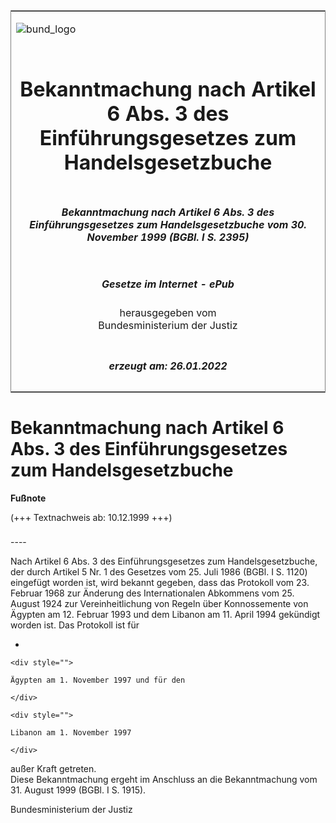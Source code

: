 <span id="DECKBLATT.html"></span>

<table border="0" frame="border" width="100%">

<tr valign="top">

<td align="left">

![bund\_logo](BfJ_2021_Web_de_de.gif)

</td>

<td align="right">

 

</td>

</tr>

<tr align="center" valign="middle">

<td colspan="2">

# Bekanntmachung nach Artikel 6 Abs. 3 des Einführungsgesetzes zum Handelsgesetzbuche

</td>

</tr>

<tr align="center" valign="middle">

<td colspan="2">

##### Bekanntmachung nach Artikel 6 Abs. 3 des Einführungsgesetzes zum Handelsgesetzbuche vom 30. November 1999 (BGBl. I S. 2395)

</td>

</tr>

<tr align="center" valign="middle">

<td colspan="2">

  
  

##### Gesetze im Internet - ePub  
  
herausgegeben vom  
Bundesministerium der Justiz

</td>

</tr>

<tr align="center" valign="bottom">

<td colspan="2">

  
  

##### erzeugt am: 26.01.2022

</td>

</tr>

</table>

<span id="BJNR239510999.html"></span>

# Bekanntmachung nach Artikel 6 Abs. 3 des Einführungsgesetzes zum Handelsgesetzbuche

<div>

  
**Fußnote**

<div class="jnhtml">

<div>

<div class="jurAbsatz">

(+++ Textnachweis ab: 10.12.1999 +++)

</div>

</div>

</div>

</div>

<span id="BJNR239510999BJNE000100310.html"></span>

###   
\----

<div>

<div class="jnhtml">

<div>

<div class="jurAbsatz">

Nach Artikel 6 Abs. 3 des Einführungsgesetzes zum Handelsgesetzbuche,
der durch Artikel 5 Nr. 1 des Gesetzes vom 25. Juli 1986 (BGBl. I S.
1120) eingefügt worden ist, wird bekannt gegeben, dass das Protokoll vom
23. Februar 1968 zur Änderung des Internationalen Abkommens vom 25.
August 1924 zur Vereinheitlichung von Regeln über Konnossemente von
Ägypten am 12. Februar 1993 und dem Libanon am 11. April 1994 gekündigt
worden ist. Das Protokoll ist für

  - 
    
    <div style="">
    
    Ägypten am 1. November 1997 und für den
    
    </div>
    
    <div style="">
    
    Libanon am 1. November 1997
    
    </div>

außer Kraft getreten.  
Diese Bekanntmachung ergeht im Anschluss an die Bekanntmachung vom 31.
August 1999 (BGBl. I S. 1915).

</div>

<div class="jurAbsatz">

Bundesministerium der Justiz

</div>

</div>

</div>

</div>

